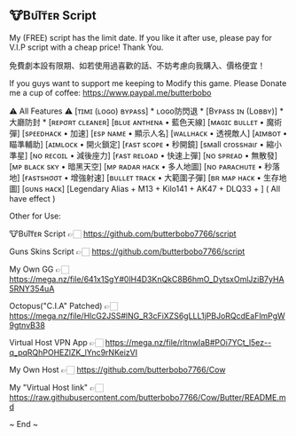 ## 🐮BᴜΙ͠ᴛᴇʀ Script ##

My (FREE) script has the limit date. If you like it after use, please pay for V.I.P script with a cheap price! Thank You.

免費劇本設有限期、如若使用過喜歡的話、不妨考慮向我購入、價格便宜！

If you guys want to support me keeping to Modify this game.
Please Donate me a cup of coffee:
https://www.paypal.me/butterbobo

  ⚠️ All Features ⚠️
[ᴛɪᴍɪ (ʟᴏɢᴏ) ʙʏᴘᴀss] * ʟᴏɢᴏ防閃退 * 
[Bʏᴘᴀss ɪɴ (Lᴏʙʙʏ)] * 大廳防封 *
[ʀᴇᴘσʀᴛ ᴄʟᴇᴀɴᴇʀ]
[ʙʟᴜᴇ ᴀɴᴛʜᴇɴᴀ • 藍色天線]
[ᴍᴀɢɪᴄ ʙᴜʟʟᴇᴛ • 魔術彈]
[sᴘᴇᴇᴅʜᴀᴄᴋ • 加速]
[ᴇsᴘ ɴᴀᴍᴇ • 顯示人名]
[ᴡᴀʟʟнᴀᴄᴋ • 透視敵人]
[ᴀɪᴍʙᴏᴛ • 瞄準輔助]
[ᴀɪᴍʟᴏᴄᴋ • 開火鎖定]
[ғᴀsᴛ sᴄᴏᴘᴇ • 秒開鏡]
[ѕмall croѕѕнaιr • 縮小準星]
[ɴᴏ ʀᴇᴄᴏɪʟ • 減後座力]
[ғᴀsᴛ ʀᴇʟᴏᴀᴅ • 快速上彈]
[ɴᴏ sᴘʀᴇᴀᴅ • 無散發]
[ᴍᴘ ʙʟᴀᴄᴋ ѕᴋʏ • 暗黑天空]️
[ᴍᴘ ʀᴀᴅᴀʀ ʜᴀᴄᴋ • 多人地圖]
[ɴᴏ ᴘᴀʀᴀᴄʜᴜᴛᴇ • 秒落地]
[ғᴀsᴛsʜσσᴛ • 增強射速]
[ʙᴜʟʟᴇᴛ ᴛʀᴀᴄᴋ • 大範圍子彈]
[ʙʀ ᴍᴀᴘ ʜᴀᴄᴋ • 生存地圖]️
[ɢᴜɴs ʜᴀᴄᴋ] [Legendary Alias + M13 + Kilo141 + AK47 + DLQ33 + ] ( All have effect )


Other for Use:

🐮BᴜΙ͠ᴛᴇʀ Script 👉🏻 https://github.com/butterbobo7766/script

Guns Skins Script 👉🏻 https://github.com/butterbobo7766/script

My Own GG 👉🏻 https://mega.nz/file/641x1SgY#0lH4D3KnQkC8B6hmO_DytsxOmlJziB7yHA5RNY354uA

Octopus("C.I.A" Patched) 👉🏻 https://mega.nz/file/HlcG2JSS#lNG_R3cFiXZS6gLLL1jPBJoRQcdEaFlmPgW9gtnvB38

Virtual Host VPN App 👉🏻 https://mega.nz/file/rltnwIaB#POi7YCt_l5ez--q_pqRQhPOHEZlZK_lYnc9rNKeizVI

My Own Host 👉🏻 https://github.com/butterbobo7766/Cow

My "Virtual Host link" 👉🏻 https://raw.githubusercontent.com/butterbobo7766/Cow/Butter/README.md



~ End ~


